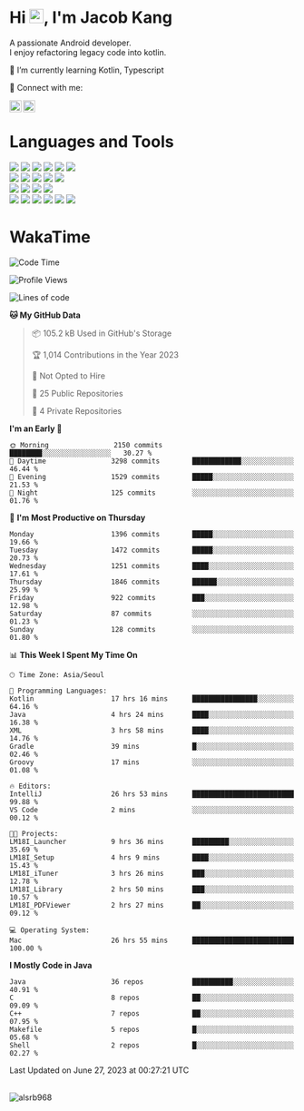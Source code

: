 # Hi <img src="https://media.giphy.com/media/hvRJCLFzcasrR4ia7z/giphy.gif" width="25px">, I'm Jacob Kang
A passionate Android developer.
</br>
I enjoy refactoring legacy code into kotlin.

🌱 I’m currently learning Kotlin, Typescript

🤝 Connect with me:

<a href="https://www.linkedin.com/in/minkyu-kang-b7477b1b2/"><img align="left" src="https://raw.githubusercontent.com/yushi1007/yushi1007/main/images/linkedin.svg" alt="Minkyu Kang | LinkedIn" width="21px"/></a>
<a href="https://www.instagram.com/_jacob_kang/"><img align="left" src="https://raw.githubusercontent.com/yushi1007/yushi1007/main/images/instagram.svg" alt="Jacob Kang | Instagram" width="21px"/></a>

</br>

# Languages and Tools

<div align="left">
<img src="https://img.shields.io/badge/java-007396?logo=java&logoColor=white"/>
<img src="https://img.shields.io/badge/kotlin-7F52FF?logo=kotlin&logoColor=white"/>
<img src="https://img.shields.io/badge/python-3776AB?logo=python&logoColor=white"/>
<img src="https://img.shields.io/badge/bash shell-4EAA25?logo=gnubash&logoColor=white"/>
<img src="https://img.shields.io/badge/c-A8B9CC?logo=c&logoColor=white"/>
<img src="https://img.shields.io/badge/c++-00599C?logo=c%2b%2b&logoColor=white"/>
</div>
<div align="left">
<img src="https://img.shields.io/badge/git-F05032?logo=git&logoColor=white"/>
<img src="https://img.shields.io/badge/github-181717?logo=github&logoColor=white"/>
<img src="https://img.shields.io/badge/mysql-4479A1?logo=mysql&logoColor=white"/>
<img src="https://img.shields.io/badge/sqlite-003B57?logo=sqlite&logoColor=white"/>
<img src="https://img.shields.io/badge/amazon AWS-232F3E?logo=amazonaws&logoColor=white"/>
</div>
<div align="left">
<img src="https://img.shields.io/badge/android-3DDC84?logo=android&logoColor=white"/>
<img src="https://img.shields.io/badge/linux-FCC624?logo=linux&logoColor=white"/>
<img src="https://img.shields.io/badge/flask-000000?logo=flask&logoColor=white"/>
<img src="https://img.shields.io/badge/arduino-00979D?logo=arduino&logoColor=white"/>
</div>
<div align="left">
<img src="https://img.shields.io/badge/slack-4A154B?logo=slack&logoColor=white"/>
<img src="https://img.shields.io/badge/notion-000000?logo=notion&logoColor=white"/>
<img src="https://img.shields.io/badge/jira-0052CC?logo=jira&logoColor=white"/>
<img src="https://img.shields.io/badge/postman-FF6C37?logo=postman&logoColor=white"/>
<img src="https://img.shields.io/badge/intellij-000000?logo=intellijidea&logoColor=white"/>
<img src="https://img.shields.io/badge/pycharm-000000?logo=pycharm&logoColor=white"/>
</div>

# WakaTime

<!--START_SECTION:waka-->
![Code Time](http://img.shields.io/badge/Code%20Time-2%2C648%20hrs%2011%20mins-blue)

![Profile Views](http://img.shields.io/badge/Profile%20Views-0-blue)

![Lines of code](https://img.shields.io/badge/From%20Hello%20World%20I%27ve%20Written-4.8%20million%20lines%20of%20code-blue)

**🐱 My GitHub Data** 

> 📦 105.2 kB Used in GitHub's Storage 
 > 
> 🏆 1,014 Contributions in the Year 2023
 > 
> 🚫 Not Opted to Hire
 > 
> 📜 25 Public Repositories 
 > 
> 🔑 4 Private Repositories 
 > 
**I'm an Early 🐤** 

```text
🌞 Morning                2150 commits        ████████░░░░░░░░░░░░░░░░░   30.27 % 
🌆 Daytime                3298 commits        ████████████░░░░░░░░░░░░░   46.44 % 
🌃 Evening                1529 commits        █████░░░░░░░░░░░░░░░░░░░░   21.53 % 
🌙 Night                  125 commits         ░░░░░░░░░░░░░░░░░░░░░░░░░   01.76 % 
```
📅 **I'm Most Productive on Thursday** 

```text
Monday                   1396 commits        █████░░░░░░░░░░░░░░░░░░░░   19.66 % 
Tuesday                  1472 commits        █████░░░░░░░░░░░░░░░░░░░░   20.73 % 
Wednesday                1251 commits        ████░░░░░░░░░░░░░░░░░░░░░   17.61 % 
Thursday                 1846 commits        ██████░░░░░░░░░░░░░░░░░░░   25.99 % 
Friday                   922 commits         ███░░░░░░░░░░░░░░░░░░░░░░   12.98 % 
Saturday                 87 commits          ░░░░░░░░░░░░░░░░░░░░░░░░░   01.23 % 
Sunday                   128 commits         ░░░░░░░░░░░░░░░░░░░░░░░░░   01.80 % 
```


📊 **This Week I Spent My Time On** 

```text
🕑︎ Time Zone: Asia/Seoul

💬 Programming Languages: 
Kotlin                   17 hrs 16 mins      ████████████████░░░░░░░░░   64.16 % 
Java                     4 hrs 24 mins       ████░░░░░░░░░░░░░░░░░░░░░   16.38 % 
XML                      3 hrs 58 mins       ████░░░░░░░░░░░░░░░░░░░░░   14.76 % 
Gradle                   39 mins             █░░░░░░░░░░░░░░░░░░░░░░░░   02.46 % 
Groovy                   17 mins             ░░░░░░░░░░░░░░░░░░░░░░░░░   01.08 % 

🔥 Editors: 
IntelliJ                 26 hrs 53 mins      █████████████████████████   99.88 % 
VS Code                  2 mins              ░░░░░░░░░░░░░░░░░░░░░░░░░   00.12 % 

🐱‍💻 Projects: 
LM18I_Launcher           9 hrs 36 mins       █████████░░░░░░░░░░░░░░░░   35.69 % 
LM18I_Setup              4 hrs 9 mins        ████░░░░░░░░░░░░░░░░░░░░░   15.43 % 
LM18I_iTuner             3 hrs 26 mins       ███░░░░░░░░░░░░░░░░░░░░░░   12.78 % 
LM18I_Library            2 hrs 50 mins       ███░░░░░░░░░░░░░░░░░░░░░░   10.57 % 
LM18I_PDFViewer          2 hrs 27 mins       ██░░░░░░░░░░░░░░░░░░░░░░░   09.12 % 

💻 Operating System: 
Mac                      26 hrs 55 mins      █████████████████████████   100.00 % 
```

**I Mostly Code in Java** 

```text
Java                     36 repos            ██████████░░░░░░░░░░░░░░░   40.91 % 
C                        8 repos             ██░░░░░░░░░░░░░░░░░░░░░░░   09.09 % 
C++                      7 repos             ██░░░░░░░░░░░░░░░░░░░░░░░   07.95 % 
Makefile                 5 repos             █░░░░░░░░░░░░░░░░░░░░░░░░   05.68 % 
Shell                    2 repos             █░░░░░░░░░░░░░░░░░░░░░░░░   02.27 % 
```




 Last Updated on June 27, 2023 at 00:27:21 UTC
<!--END_SECTION:waka-->

</br>

<div align="left">
<img align="left" src="https://github-readme-stats.vercel.app/api/top-langs?username=alsrb968&show_icons=true&locale=en&layout=compact&theme=dark" alt="alsrb968" />
</div>
